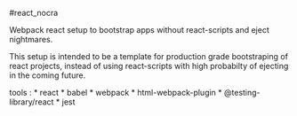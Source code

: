 #react_nocra

Webpack react setup to bootstrap apps without react-scripts and eject nightmares.

This setup is intended to be a template for production grade bootstraping of react projects, 
instead of using react-scripts with high probabilty of ejecting in the coming future.

tools :
	* react
	* babel
	* webpack
	* html-webpack-plugin
	* @testing-library/react
	* jest
